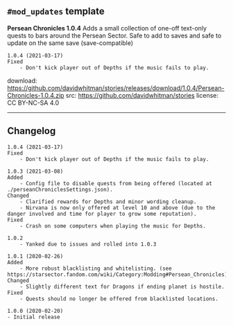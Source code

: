 ## `#mod_updates` template

**Persean Chronicles 1.0.4**
Adds a small collection of one-off text-only quests to bars around the Persean Sector.
Safe to add to saves and safe to update on the same save (save-compatible)
```text
1.0.4 (2021-03-17)
Fixed
    - Don't kick player out of Depths if the music fails to play.
```

download: https://github.com/davidwhitman/stories/releases/download/1.0.4/Persean-Chronicles-1.0.4.zip
src: https://github.com/davidwhitman/stories
license: CC BY-NC-SA 4.0

------------

## Changelog

```text
1.0.4 (2021-03-17)
Fixed
    - Don't kick player out of Depths if the music fails to play.

1.0.3 (2021-03-08)
Added
    - Config file to disable quests from being offered (located at ./perseanChroniclesSettings.json).
Changed
    - Clarified rewards for Depths and minor wording cleanup.
    - Nirvana is now only offered at level 10 and above (due to the danger involved and time for player to grow some reputation).
Fixed
    - Crash on some computers when playing the music for Depths.

1.0.2
    - Yanked due to issues and rolled into 1.0.3

1.0.1 (2020-02-26)
Added 
    - More robust blacklisting and whitelisting. (see https://starsector.fandom.com/wiki/Category:Modding#Persean_Chronicles)
Changed
    - Slightly different text for Dragons if ending planet is hostile.
Fixed
    - Quests should no longer be offered from blacklisted locations. 

1.0.0 (2020-02-20)
- Initial release
```
